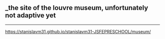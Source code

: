 ## _the site of the louvre museum, unfortunately not adaptive yet
***
https://stanislavm31.github.io/stanislavm31-JSFEPRESCHOOL/museum/
